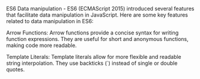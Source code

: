 ES6 Data manipulation -
ES6 (ECMAScript 2015) introduced several features that facilitate data manipulation in JavaScript. Here are some key features related to data manipulation in ES6:

Arrow Functions: Arrow functions provide a concise syntax for writing function expressions. They are useful for short and anonymous functions, making code more readable.

Template Literals: Template literals allow for more flexible and readable string interpolation. They use backticks (`) instead of single or double quotes.
